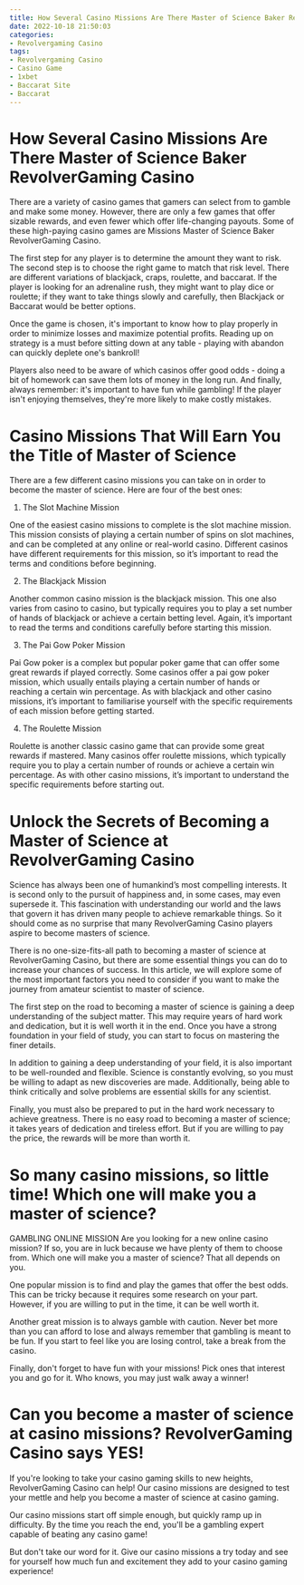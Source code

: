```yaml
---
title: How Several Casino Missions Are There Master of Science Baker RevolverGaming Casino
date: 2022-10-18 21:50:03
categories:
- Revolvergaming Casino
tags:
- Revolvergaming Casino
- Casino Game
- 1xbet
- Baccarat Site
- Baccarat
---
```



#  How Several Casino Missions Are There Master of Science Baker RevolverGaming Casino

There are a variety of casino games that gamers can select from to gamble and make some money.  However, there are only a few games that offer sizable rewards, and even fewer which offer life-changing payouts. Some of these high-paying casino games are Missions Master of Science Baker RevolverGaming Casino.

The first step for any player is to determine the amount they want to risk. The second step is to choose the right game to match that risk level. There are different variations of blackjack, craps, roulette, and baccarat. If the player is looking for an adrenaline rush, they might want to play dice or roulette; if they want to take things slowly and carefully, then Blackjack or Baccarat would be better options.

Once the game is chosen, it's important to know how to play properly in order to minimize losses and maximize potential profits. Reading up on strategy is a must before sitting down at any table - playing with abandon can quickly deplete one's bankroll!

Players also need to be aware of which casinos offer good odds - doing a bit of homework can save them lots of money in the long run. And finally, always remember: it's important to have fun while gambling! If the player isn't enjoying themselves, they're more likely to make costly mistakes.

#  Casino Missions That Will Earn You the Title of Master of Science

There are a few different casino missions you can take on in order to become the master of science. Here are four of the best ones:

1. The Slot Machine Mission

One of the easiest casino missions to complete is the slot machine mission. This mission consists of playing a certain number of spins on slot machines, and can be completed at any online or real-world casino. Different casinos have different requirements for this mission, so it’s important to read the terms and conditions before beginning.

2. The Blackjack Mission

Another common casino mission is the blackjack mission. This one also varies from casino to casino, but typically requires you to play a set number of hands of blackjack or achieve a certain betting level. Again, it’s important to read the terms and conditions carefully before starting this mission.

3. The Pai Gow Poker Mission

Pai Gow poker is a complex but popular poker game that can offer some great rewards if played correctly. Some casinos offer a pai gow poker mission, which usually entails playing a certain number of hands or reaching a certain win percentage. As with blackjack and other casino missions, it’s important to familiarise yourself with the specific requirements of each mission before getting started.

4. The Roulette Mission

Roulette is another classic casino game that can provide some great rewards if mastered. Many casinos offer roulette missions, which typically require you to play a certain number of rounds or achieve a certain win percentage. As with other casino missions, it’s important to understand the specific requirements before starting out.

#  Unlock the Secrets of Becoming a Master of Science at RevolverGaming Casino

Science has always been one of humankind’s most compelling interests. It is second only to the pursuit of happiness and, in some cases, may even supersede it. This fascination with understanding our world and the laws that govern it has driven many people to achieve remarkable things. So it should come as no surprise that many RevolverGaming Casino players aspire to become masters of science.

There is no one-size-fits-all path to becoming a master of science at RevolverGaming Casino, but there are some essential things you can do to increase your chances of success. In this article, we will explore some of the most important factors you need to consider if you want to make the journey from amateur scientist to master of science.

The first step on the road to becoming a master of science is gaining a deep understanding of the subject matter. This may require years of hard work and dedication, but it is well worth it in the end. Once you have a strong foundation in your field of study, you can start to focus on mastering the finer details.

In addition to gaining a deep understanding of your field, it is also important to be well-rounded and flexible. Science is constantly evolving, so you must be willing to adapt as new discoveries are made. Additionally, being able to think critically and solve problems are essential skills for any scientist.

Finally, you must also be prepared to put in the hard work necessary to achieve greatness. There is no easy road to becoming a master of science; it takes years of dedication and tireless effort. But if you are willing to pay the price, the rewards will be more than worth it.

#  So many casino missions, so little time! Which one will make you a master of science?

 GAMBLING ONLINE MISSION
Are you looking for a new online casino mission? If so, you are in luck because we have plenty of them to choose from. Which one will make you a master of science? That all depends on you.

One popular mission is to find and play the games that offer the best odds. This can be tricky because it requires some research on your part. However, if you are willing to put in the time, it can be well worth it.

Another great mission is to always gamble with caution. Never bet more than you can afford to lose and always remember that gambling is meant to be fun. If you start to feel like you are losing control, take a break from the casino.

Finally, don't forget to have fun with your missions! Pick ones that interest you and go for it. Who knows, you may just walk away a winner!

#  Can you become a master of science at casino missions? RevolverGaming Casino says YES!

If you're looking to take your casino gaming skills to new heights, RevolverGaming Casino can help! Our casino missions are designed to test your mettle and help you become a master of science at casino gaming.

Our casino missions start off simple enough, but quickly ramp up in difficulty. By the time you reach the end, you'll be a gambling expert capable of beating any casino game!

But don't take our word for it. Give our casino missions a try today and see for yourself how much fun and excitement they add to your casino gaming experience!